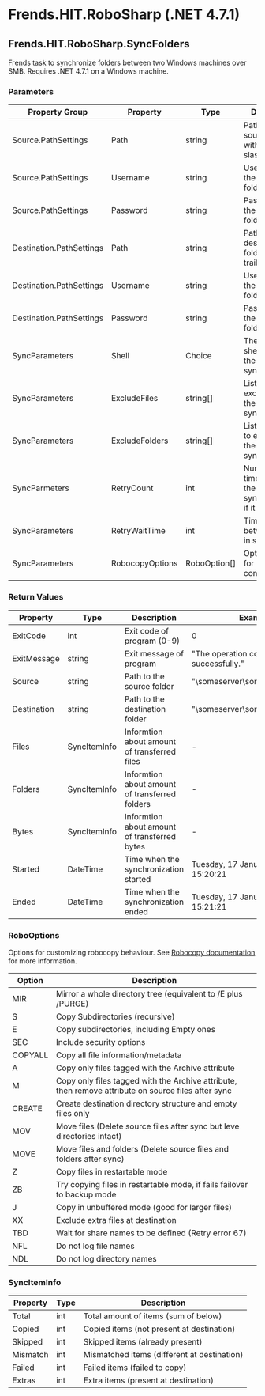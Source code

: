 # Frends.HIT.RoboSharp (.NET 4.7.1)
## Frends.HIT.RoboSharp.SyncFolders
Frends task to synchronize folders between two Windows machines over SMB. Requires .NET 4.7.1 on a Windows machine.
### Parameters
| Property Group | Property | Type | Description | Example |
| --- | --- | --- | --- | --- |
| Source.PathSettings | Path | string | Path to the source folder without trailing slash | "\\someserver\someshare$\folder" |
| Source.PathSettings | Username | string | Username for the source folder | "DOMAIN\USERNAME" |
| Source.PathSettings | Password | string | Password for the source folder | "PASSWORD" |
| Destination.PathSettings | Path | string | Path to the destination folder without trailing slash | "\\someserver\someshare$\folder" |
| Destination.PathSettings | Username | string | Username for the destination folder | "DOMAIN\USERNAME" |
| Destination.PathSettings | Password | string | Password for the destination folder | "PASSWORD" |
| SyncParameters | Shell | Choice | The type of shell to use for the synchronization | Powershell |
| SyncParameters | ExcludeFiles | string[] | List of files to exclude from the synchronization | "file1.txt" "file2.txt" |
| SyncParameters | ExcludeFolders | string[] | List of folders to exclude from the synchronization | "folder1" "folder2" |
| SyncParmeters | RetryCount | int | Number of times to retry the synchronization if it fails | 3 |
| SyncParameters | RetryWaitTime | int | Time to wait between retries in seconds | 30 |
| SyncParameters | RobocopyOptions | RoboOption[] | Options to use for Robocopy command | RoboOption.MIR, RoboOption.NFL, RoboOption.NDL, RoboOption.NP |

### Return Values
| Property | Type | Description | Example |
| --- | --- | --- | --- |
| ExitCode | int | Exit code of program (0-9) | 0 |
| ExitMessage | string | Exit message of program | "The operation completed successfully." |
| Source | string | Path to the source folder | "\\someserver\someshare$\folder" |
| Destination | string | Path to the destination folder | "\\someserver\someshare$\folder" |
| Files | SyncItemInfo | Informtion about amount of transferred files | - |
| Folders | SyncItemInfo | Informtion about amount of transferred folders | - |
| Bytes | SyncItemInfo | Informtion about amount of transferred bytes | - |
| Started | DateTime | Time when the synchronization started | Tuesday, 17 January 2023 15:20:21 |
| Ended | DateTime | Time when the synchronization ended | Tuesday, 17 January 2023 15:21:21 |

### RoboOptions
Options for customizing robocopy behaviour. See [Robocopy documentation](https://docs.microsoft.com/en-us/windows-server/administration/windows-commands/robocopy) for more information.

| Option | Description |
| --- | --- |
| MIR | Mirror a whole directory tree (equivalent to /E plus /PURGE) |
| S | Copy Subdirectories (recursive) |
| E | Copy subdirectories, including Empty ones |
| SEC | Include security options |
| COPYALL | Copy all file information/metadata |
| A | Copy only files tagged with the Archive attribute |
| M | Copy only files tagged with the Archive attribute, then remove attribute on source files after sync |
| CREATE | Create destination directory structure and empty files only |
| MOV | Move files (Delete source files after sync but leve directories intact) |
| MOVE | Move files and folders (Delete source files and folders after sync) |
| Z | Copy files in restartable mode |
| ZB | Try copying files in restartable mode, if fails failover to backup mode |
| J | Copy in unbuffered mode (good for larger files) |
| XX | Exclude extra files at destination |
| TBD | Wait for share names to be defined (Retry error 67) |
| NFL | Do not log file names |
| NDL | Do not log directory names |


### SyncItemInfo
| Property | Type | Description |
| --- | --- | --- |
| Total | int | Total amount of items (sum of below) |
| Copied | int | Copied items (not present at destination) |
| Skipped | int | Skipped  items (already present) |
| Mismatch | int | Mismatched items (different at destination) |
| Failed | int | Failed items (failed to copy) |
| Extras | int | Extra items (present at destination) |
